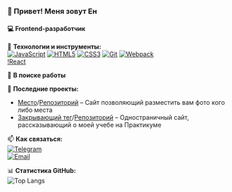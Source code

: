 ### 👋 Привет! Меня зовут Ен  
#### 💻 Frontend-разработчик  

🚀 **Технологии и инструменты:**  
[![JavaScript](https://img.shields.io/badge/-JavaScript-F7DF1E?logo=javascript&logoColor=black)]()
[![HTML5](https://img.shields.io/badge/-HTML5-E34F26?logo=html5&logoColor=white)]()
[![CSS3](https://img.shields.io/badge/-CSS3-1572B6?logo=css3&logoColor=white)]()
[![Git](https://img.shields.io/badge/-Git-F05032?logo=git&logoColor=white)]()
[![Webpack](https://img.shields.io/badge/-Webpack-8DD6F9?logo=webpack&logoColor=black)]()  
[!React]()

📌 **В поиске работы**

🔨 **Последние проекты:**  
- [Место](https://empty032.github.io/mesto-project-ff/)/[Репозиторий](https://github.com/EMPTY032/mesto-project-ff) – Сайт позволяющий разместить вам фото кого либо места
- [Закрывающий тег](https://empty032.github.io/zakrivayuschiy-teg-f/)/[Репозиторий](https://github.com/empty032/zakrivayuschiy-teg-f) – Одностраничный сайт, рассказывающий о моей учебе на Практикуме

📫 **Как связаться:**  
[![Telegram](https://img.shields.io/badge/-Telegram-26A5E4?logo=telegram&logoColor=white)](https://t.me/@empty01234)  
[![Email](https://img.shields.io/badge/-Email-D14836?logo=gmail&logoColor=white)](komiksmr66@mail.ru)  

📊 **Статистика GitHub:**  
![Top Langs](https://github-readme-stats.vercel.app/api/top-langs/?username=EMPTY032&layout=compact)  
